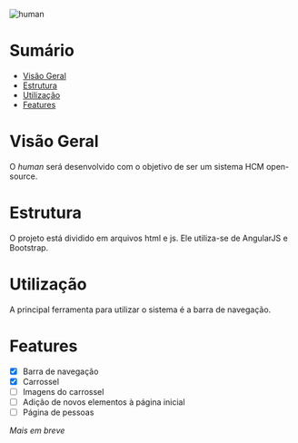 ![human](https://i.imgur.com/dQKq2bJ.png)

# Sumário

* [Visão Geral](#visão-geral)
* [Estrutura](#estrutura)
* [Utilização](#utilização)
* [Features](#features)

# Visão Geral

O *human* será desenvolvido com o objetivo de ser um sistema HCM open-source.

# Estrutura

O projeto está dividido em arquivos html e js. Ele utiliza-se de AngularJS e Bootstrap.

# Utilização

A principal ferramenta para utilizar o sistema é a barra de navegação.

# Features

- [X] Barra de navegação
- [X] Carrossel
- [ ] Imagens do carrossel
- [ ] Adição de novos elementos à página inicial
- [ ] Página de pessoas

*Mais em breve*
